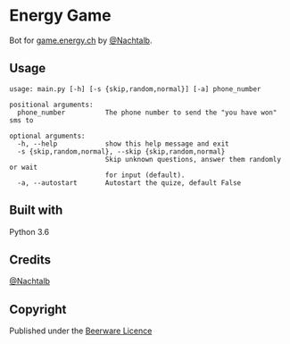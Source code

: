 # Energy Game

Bot for [game.energy.ch](https://game.energy.ch) by [@Nachtalb](https://github.com/Nachtalb).

## Usage

```
usage: main.py [-h] [-s {skip,random,normal}] [-a] phone_number

positional arguments:
  phone_number          The phone number to send the "you have won" sms to

optional arguments:
  -h, --help            show this help message and exit
  -s {skip,random,normal}, --skip {skip,random,normal}
                        Skip unknown questions, answer them randomly or wait
                        for input (default).
  -a, --autostart       Autostart the quize, default False
```

## Built with

Python 3.6

## Credits

[@Nachtalb](https://github.com/Nachtalb)

## Copyright

Published under the [Beerware Licence](https://github.com/Nachtalb/energy_game/blob/master/LICENSE.txt)
